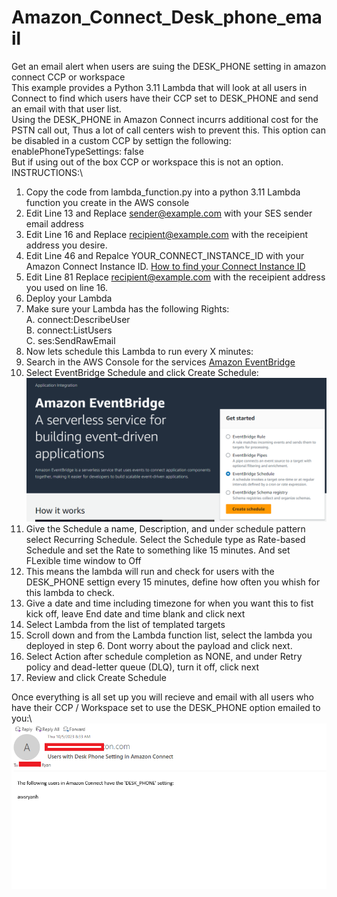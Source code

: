 # Amazon_Connect_Desk_phone_email
Get an email alert when users are suing the DESK_PHONE setting in amazon connect CCP or workspace\
This example provides a Python 3.11 Lambda that will look at all users in Connect to find which users have their CCP set to DESK_PHONE and send an email with that user list.\
Using the DESK_PHONE in Amazon Connect incurrs additional cost for the PSTN call out, Thus a lot of call centers wish to prevent this. This option can be disabled in a custom CCP by settign the following:\
enablePhoneTypeSettings: false\
But if using out of the box CCP or workspace this is not an option.\
INSTRUCTIONS:\
1.  Copy the code from lambda_function.py into a python 3.11 Lambda function you create in the AWS console
2.  Edit Line 13 and Replace sender@example.com with your SES sender email address
3.  Edit Line 16 and Replace recipient@example.com with the receipient address you desire.
4.  Edit Line 46 and Repalce YOUR_CONNECT_INSTANCE_ID with your Amazon Connect Instance ID.     [How to find your Connect Instance ID](https://docs.aws.amazon.com/connect/latest/adminguide/find-instance-arn.html)
5.  Edit Line 81 Replace recipient@example.com with the receipient address you used on line 16.
6.  Deploy your Lambda
7.  Make sure your Lambda has the following Rights:\
      A. connect:DescribeUser\
      B. connect:ListUsers\
      C. ses:SendRawEmail
8. Now lets schedule this Lambda to run every X minutes:
9. Search in the AWS Console for the services [Amazon EventBridge](https://aws.amazon.com/pm/eventbridge/)
10. Select EventBridge Schedule and click Create Schedule: ![EventBridge Image](Assest/EventBridge.PNG)
11. Give the Schedule a name, Description, and under schedule pattern select Recurring Schedule. Select the Schedule type as Rate-based Schedule and set the Rate to something like 15 minutes. And set FLexible time window to Off
12. This means the lambda will run and check for users with the DESK_PHONE settign every 15 minutes, define how often you whish for this lambda to check.
13. Give a date and time including timezone for when you want this to fist kick off, leave End date and time blank and click next
14. Select Lambda from the list of templated targets
15. Scroll down and from the Lambda function list, select the lambda you deployed in step 6. Dont worry about the payload and click next.
16. Select Action after schedule completion as NONE, and under Retry policy and dead-letter queue (DLQ), turn it off, click next
17. Review and click Create Schedule

Once everything is all set up you will recieve and email with all users who have their CCP / Workspace set to use the DESK_PHONE option emailed to you:\ ![example email](Assest/email_example.PNG)

